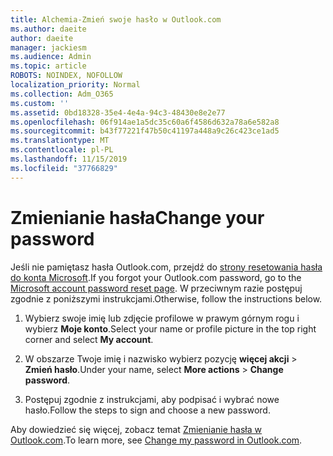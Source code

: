 ```yaml
---
title: Alchemia-Zmień swoje hasło w Outlook.com
ms.author: daeite
author: daeite
manager: jackiesm
ms.audience: Admin
ms.topic: article
ROBOTS: NOINDEX, NOFOLLOW
localization_priority: Normal
ms.collection: Adm_O365
ms.custom: ''
ms.assetid: 0bd18328-35e4-4e4a-94c3-48430e8e2e77
ms.openlocfilehash: 06f914ae1a5dc35c60a6f4586d632a78a6e582a8
ms.sourcegitcommit: b43f77221f47b50c41197a448a9c26c423ce1ad5
ms.translationtype: MT
ms.contentlocale: pl-PL
ms.lasthandoff: 11/15/2019
ms.locfileid: "37766829"
---
```

# <a name="change-your-password"></a><span data-ttu-id="f098a-102">Zmienianie hasła</span><span class="sxs-lookup"><span data-stu-id="f098a-102">Change your password</span></span>

<span data-ttu-id="f098a-103">Jeśli nie pamiętasz hasła Outlook.com, przejdź do [strony resetowania hasła do konta Microsoft](https://go.microsoft.com/fwlink/p/?linkid=841909).</span><span class="sxs-lookup"><span data-stu-id="f098a-103">If you forgot your Outlook.com password, go to the [Microsoft account password reset page](https://go.microsoft.com/fwlink/p/?linkid=841909).</span></span> <span data-ttu-id="f098a-104">W przeciwnym razie postępuj zgodnie z poniższymi instrukcjami.</span><span class="sxs-lookup"><span data-stu-id="f098a-104">Otherwise, follow the instructions below.</span></span>
  
1. <span data-ttu-id="f098a-105">Wybierz swoje imię lub zdjęcie profilowe w prawym górnym rogu i wybierz **Moje konto**.</span><span class="sxs-lookup"><span data-stu-id="f098a-105">Select your name or profile picture in the top right corner and select **My account**.</span></span> 
    
2. <span data-ttu-id="f098a-106">W obszarze Twoje imię i nazwisko wybierz pozycję **więcej akcji** > **Zmień hasło**.</span><span class="sxs-lookup"><span data-stu-id="f098a-106">Under your name, select **More actions** > **Change password**.</span></span> 
    
3. <span data-ttu-id="f098a-107">Postępuj zgodnie z instrukcjami, aby podpisać i wybrać nowe hasło.</span><span class="sxs-lookup"><span data-stu-id="f098a-107">Follow the steps to sign and choose a new password.</span></span> 
    
<span data-ttu-id="f098a-108">Aby dowiedzieć się więcej, zobacz temat [Zmienianie hasła w Outlook.com](https://support.office.com/article/2138d690-811c-4545-b2f3-e4dbe80c9735.aspx).</span><span class="sxs-lookup"><span data-stu-id="f098a-108">To learn more, see [Change my password in Outlook.com](https://support.office.com/article/2138d690-811c-4545-b2f3-e4dbe80c9735.aspx).</span></span>
  


